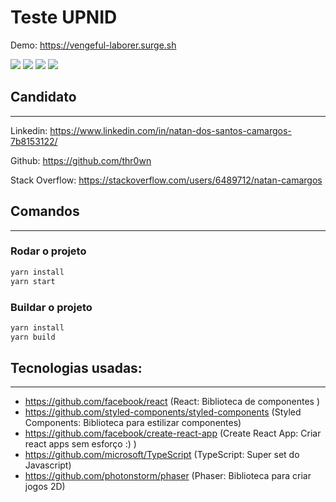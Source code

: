 # Teste UPNID

Demo: https://vengeful-laborer.surge.sh

[![](http://i.imgur.com/6aTnF06.png)]()
[![](http://i.imgur.com/5Uj61QY.png)]()
[![](http://i.imgur.com/vhunqVM.png)]()
[![](http://i.imgur.com/h4QZ4xV.png)]()

## Candidato
---
Linkedin: https://www.linkedin.com/in/natan-dos-santos-camargos-7b8153122/

Github: https://github.com/thr0wn

Stack Overflow: https://stackoverflow.com/users/6489712/natan-camargos

## Comandos
---
### Rodar o projeto
```bash
yarn install
yarn start
```

### Buildar o projeto
```bash
yarn install
yarn build
```

## Tecnologias usadas:
---
- https://github.com/facebook/react (React: Biblioteca de componentes )
- https://github.com/styled-components/styled-components (Styled Components: Biblioteca para estilizar componentes)
- https://github.com/facebook/create-react-app (Create React App: Criar react apps sem esforço :) )
- https://github.com/microsoft/TypeScript (TypeScript: Super set do Javascript)
- https://github.com/photonstorm/phaser (Phaser: Biblioteca para criar jogos 2D)
